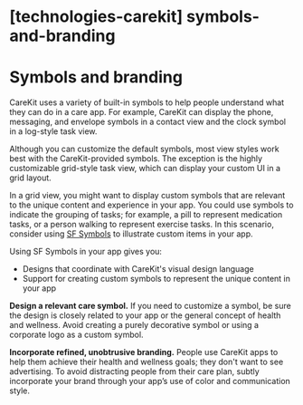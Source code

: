 # **[technologies-carekit] symbols-and-branding**

# **Symbols and branding**

CareKit uses a variety of built-in symbols to help people understand what they can do in a care app. For example, CareKit can display the phone, messaging, and envelope symbols in a contact view and the clock symbol in a log-style task view.

Although you can customize the default symbols, most view styles work best with the CareKit-provided symbols. The exception is the highly customizable grid-style task view, which can display your custom UI in a grid layout.

In a grid view, you might want to display custom symbols that are relevant to the unique content and experience in your app. You could use symbols to indicate the grouping of tasks; for example, a pill to represent medication tasks, or a person walking to represent exercise tasks. In this scenario, consider using [SF Symbols](https://developer.apple.com/design/human-interface-guidelines/foundations/sf-symbols) to illustrate custom items in your app.

Using SF Symbols in your app gives you:

- Designs that coordinate with CareKit's visual design language
- Support for creating custom symbols to represent the unique content in your app

**Design a relevant care symbol.** If you need to customize a symbol, be sure the design is closely related to your app or the general concept of health and wellness. Avoid creating a purely decorative symbol or using a corporate logo as a custom symbol.

**Incorporate refined, unobtrusive branding.** People use CareKit apps to help them achieve their health and wellness goals; they don't want to see advertising. To avoid distracting people from their care plan, subtly incorporate your brand through your app’s use of color and communication style.